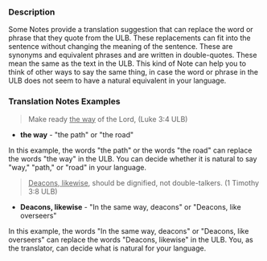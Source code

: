 
### Description

Some Notes provide a translation suggestion that can replace the word or phrase that they quote from the ULB. These replacements can fit into the sentence without changing the meaning of the sentence.  These are synonyms and equivalent phrases and are written in double-quotes. These mean the same as the text in the ULB. This kind of Note can help you to think of other ways to say the same thing, in case the word or phrase in the ULB does not seem to have a natural equivalent in your language.

### Translation Notes Examples

> Make ready <u>the way</u> of the Lord, (Luke 3:4 ULB)

  * **the way**  - "the path" or "the road"

In this example, the words "the path" or the words "the road" can replace the words "the way" in the ULB. You can decide whether it is natural to say "way," "path," or "road" in your language.

> <u>Deacons, likewise</u>, should be dignified, not double-talkers. (1 Timothy 3:8 ULB)

  * **Deacons, likewise**  - "In the same way, deacons" or "Deacons, like overseers"

In this example, the words "In the same way, deacons" or "Deacons, like overseers" can replace the words "Deacons, likewise" in the ULB. You, as the translator, can decide what is natural for your language.